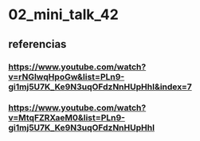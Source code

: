 # 02_mini_talk_42

## referencias
### https://www.youtube.com/watch?v=rNGlwqHpoGw&list=PLn9-gi1mj5U7K_Ke9N3uqOFdzNnHUpHhl&index=7

### https://www.youtube.com/watch?v=MtqFZRXaeM0&list=PLn9-gi1mj5U7K_Ke9N3uqOFdzNnHUpHhl